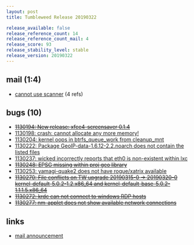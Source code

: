 ```yaml
---
layout: post
title: Tumbleweed Release 20190322

release_available: false
release_reference_count: 14
release_reference_count_mail: 4
release_score: 93
release_stability_level: stable
release_version: 20190322
---
```


## mail (1:4)

- [cannot use scanner](https://lists.opensuse.org/opensuse-factory/2019-03/msg00353.html) (4 refs)

## bugs (10)

<!--more-->

- ~~[1130194: New release: xfce4-screensaver 0.1.4](https://bugzilla.opensuse.org/show_bug.cgi?id=1130194)~~
- [1130198: crash: cannot allocate any more memory!](https://bugzilla.opensuse.org/show_bug.cgi?id=1130198)
- [1130204: kernel oops in btrfs_queue_work from cleanup_mnt](https://bugzilla.opensuse.org/show_bug.cgi?id=1130204)
- [1130222: Package GeoIP-data-1.6.12-2.2.noarch does not contain the listed files](https://bugzilla.opensuse.org/show_bug.cgi?id=1130222)
- [1130237: wicked incorrectly reports that eth0 is non-existent within lxc](https://bugzilla.opensuse.org/show_bug.cgi?id=1130237)
- ~~[1130248: EPSG missing within proj geo library](https://bugzilla.opensuse.org/show_bug.cgi?id=1130248)~~
- [1130253: yamagi-quake2 does not have rogue/xatrix available](https://bugzilla.opensuse.org/show_bug.cgi?id=1130253)
- ~~[1130270: File conflicts on TW upgrade 20190315-0 -> 20190320-0 kernel-default-5.0.2-1.2.x86_64 and kernel-default-base-5.0.2-1.1.1.5.x86_64](https://bugzilla.opensuse.org/show_bug.cgi?id=1130270)~~
- ~~[1130272: krdc can not connect to windows RDP hosts](https://bugzilla.opensuse.org/show_bug.cgi?id=1130272)~~
- ~~[1130277: nm-applet does not show available network connections](https://bugzilla.opensuse.org/show_bug.cgi?id=1130277)~~



## links

- [mail announcement](https://lists.opensuse.org/opensuse-factory/2019-03/msg00333.html)
